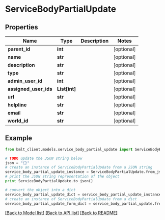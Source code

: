# ServiceBodyPartialUpdate


## Properties
Name | Type | Description | Notes
------------ | ------------- | ------------- | -------------
**parent_id** | **int** |  | [optional] 
**name** | **str** |  | [optional] 
**description** | **str** |  | [optional] 
**type** | **str** |  | [optional] 
**admin_user_id** | **int** |  | [optional] 
**assigned_user_ids** | **List[int]** |  | [optional] 
**url** | **str** |  | [optional] 
**helpline** | **str** |  | [optional] 
**email** | **str** |  | [optional] 
**world_id** | **str** |  | [optional] 

## Example

```python
from bmlt_client.models.service_body_partial_update import ServiceBodyPartialUpdate

# TODO update the JSON string below
json = "{}"
# create an instance of ServiceBodyPartialUpdate from a JSON string
service_body_partial_update_instance = ServiceBodyPartialUpdate.from_json(json)
# print the JSON string representation of the object
print ServiceBodyPartialUpdate.to_json()

# convert the object into a dict
service_body_partial_update_dict = service_body_partial_update_instance.to_dict()
# create an instance of ServiceBodyPartialUpdate from a dict
service_body_partial_update_form_dict = service_body_partial_update.from_dict(service_body_partial_update_dict)
```
[[Back to Model list]](../README.md#documentation-for-models) [[Back to API list]](../README.md#documentation-for-api-endpoints) [[Back to README]](../README.md)


